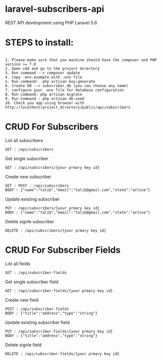 # laravel-subscribers-api
REST API development using PHP Laravel 5.6

# STEPS to install:

```

1. Please make sure that you machine should have the composer and PHP version >= 7.0 
2. Open cmd and go to the project directory 
3. Run command --> composer update
4. Copy .env.example with .env file 
5. Run command:  php artisan key:generate
6. Create DB --> subscriber_db (you can choose any name)
7. configure your .env file for database configuration 
8. Run command: php artisan migrate
9. Run Command : php artisan db:seed
10. Check you app using browser with http://localhost/project_directory/public/api/subscribers

```



# CRUD For Subscribers

List all subscribers

```
GET : /api/subscribers
```

Get single subscriber

```
GET : /api/subscribers/{your prmary key id}
```

Create new subscriber

```
GET : POST : /api/subscribers
BODY : {"name":"talib","email":"talib@gmail.com","state":"active"}
```

Update existing subscriber

```
PUT : /api/subscribers/{your prmary key id}
BODY : {"name":"talib","email":"talib@gmail.com","state":"active"}
```

Delete signle subscriber

```
DELETE : /api/subscribers/{your prmary key id}
```


# CRUD For Subscriber Fields

List all fields

```
GET : /api/subscriber-fields
```

Get single subscriber field

```
GET : /api/subscriber-fields/{your prmary key id}
```

Create new field

```
POST : /api/subscriber-fields
BODY : {"title":"address","type":"string"}
```

Update existing subscriber field

```
PUT : /api/subscriber-fields/{your prmary key id}
BODY : {"title":"address","type":"string"}
```

Delete signle field

```
DELETE : /api/subscriber-fields/{your prmary key id}
```
